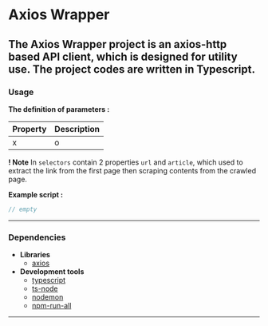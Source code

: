 # Axios Wrapper

The Axios Wrapper project is an axios-http based API client, which is designed for utility use. The project codes are written in Typescript.
---

### Usage
**The definition of parameters :**

| Property | Description |
| ------ | ----------- |
|x|o|

**! Note** In `selectors` contain 2 properties `url` and `article`, which used to extract the link from the first page then scraping contents from the crawled page.

**Example script :**
```typescript
// empty
```

---

### Dependencies
- **Libraries**
    - [axios](https://axios-http.com)
- **Development tools**
    - [typescript](https://www.typescriptlang.org/download)
    - [ts-node](https://www.npmjs.com/package/ts-node)
    - [nodemon](https://www.npmjs.com/package/nodemon)
    - [npm-run-all](https://www.npmjs.com/package/npm-run-all)
---
